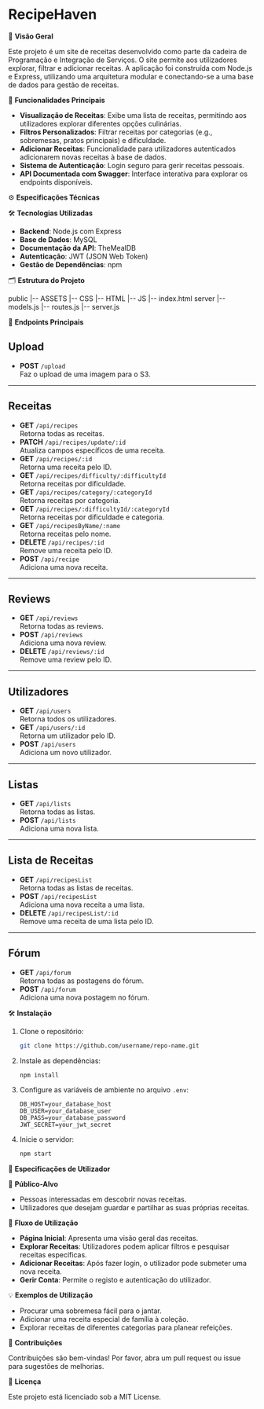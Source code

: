 # RecipeHaven

📝 **Visão Geral**

Este projeto é um site de receitas desenvolvido como parte da cadeira de Programação e Integração de Serviços. O site permite aos utilizadores explorar, filtrar e adicionar receitas. A aplicação foi construída com Node.js e Express, utilizando uma arquitetura modular e conectando-se a uma base de dados para gestão de receitas.

🚀 **Funcionalidades Principais**

- **Visualização de Receitas**: Exibe uma lista de receitas, permitindo aos utilizadores explorar diferentes opções culinárias.
- **Filtros Personalizados**: Filtrar receitas por categorias (e.g., sobremesas, pratos principais) e dificuldade.
- **Adicionar Receitas**: Funcionalidade para utilizadores autenticados adicionarem novas receitas à base de dados.
- **Sistema de Autenticação**: Login seguro para gerir receitas pessoais.
- **API Documentada com Swagger**: Interface interativa para explorar os endpoints disponíveis.

⚙️ **Especificações Técnicas**

🛠 **Tecnologias Utilizadas**

- **Backend**: Node.js com Express
- **Base de Dados**: MySQL
- **Documentação da API**: TheMealDB
- **Autenticação**: JWT (JSON Web Token)
- **Gestão de Dependências**: npm

🗂 **Estrutura do Projeto**

public
|-- ASSETS
|-- CSS
|-- HTML
|-- JS
|-- index.html
server
|-- models.js
|-- routes.js
|-- server.js

🔗 **Endpoints Principais**

## Upload
- **POST** `/upload`  
  Faz o upload de uma imagem para o S3.

---

## Receitas
- **GET** `/api/recipes`  
  Retorna todas as receitas.
- **PATCH** `/api/recipes/update/:id`  
  Atualiza campos específicos de uma receita.
- **GET** `/api/recipes/:id`  
  Retorna uma receita pelo ID.
- **GET** `/api/recipes/difficulty/:difficultyId`  
  Retorna receitas por dificuldade.
- **GET** `/api/recipes/category/:categoryId`  
  Retorna receitas por categoria.
- **GET** `/api/recipes/:difficultyId/:categoryId`  
  Retorna receitas por dificuldade e categoria.
- **GET** `/api/recipesByName/:name`  
  Retorna receitas pelo nome.
- **DELETE** `/api/recipes/:id`  
  Remove uma receita pelo ID.
- **POST** `/api/recipe`  
  Adiciona uma nova receita.

---

## Reviews
- **GET** `/api/reviews`  
  Retorna todas as reviews.
- **POST** `/api/reviews`  
  Adiciona uma nova review.
- **DELETE** `/api/reviews/:id`  
  Remove uma review pelo ID.

---

## Utilizadores
- **GET** `/api/users`  
  Retorna todos os utilizadores.
- **GET** `/api/users/:id`  
  Retorna um utilizador pelo ID.
- **POST** `/api/users`  
  Adiciona um novo utilizador.

---

## Listas
- **GET** `/api/lists`  
  Retorna todas as listas.
- **POST** `/api/lists`  
  Adiciona uma nova lista.

---

## Lista de Receitas
- **GET** `/api/recipesList`  
  Retorna todas as listas de receitas.
- **POST** `/api/recipesList`  
  Adiciona uma nova receita a uma lista.
- **DELETE** `/api/recipesList/:id`  
  Remove uma receita de uma lista pelo ID.

---

## Fórum
- **GET** `/api/forum`  
  Retorna todas as postagens do fórum.
- **POST** `/api/forum`  
  Adiciona uma nova postagem no fórum.

🛠 **Instalação**

1. Clone o repositório:
    ```bash
    git clone https://github.com/username/repo-name.git
    ```

2. Instale as dependências:
    ```bash
    npm install
    ```

3. Configure as variáveis de ambiente no arquivo `.env`:
    ```env
    DB_HOST=your_database_host
    DB_USER=your_database_user
    DB_PASS=your_database_password
    JWT_SECRET=your_jwt_secret
    ```

4. Inicie o servidor:
    ```bash
    npm start
    ```

👤 **Especificações de Utilizador**

🎯 **Público-Alvo**

- Pessoas interessadas em descobrir novas receitas.
- Utilizadores que desejam guardar e partilhar as suas próprias receitas.

🧭 **Fluxo de Utilização**

- **Página Inicial**: Apresenta uma visão geral das receitas.
- **Explorar Receitas**: Utilizadores podem aplicar filtros e pesquisar receitas específicas.
- **Adicionar Receitas**: Após fazer login, o utilizador pode submeter uma nova receita.
- **Gerir Conta**: Permite o registo e autenticação do utilizador.

💡 **Exemplos de Utilização**

- Procurar uma sobremesa fácil para o jantar.
- Adicionar uma receita especial de família à coleção.
- Explorar receitas de diferentes categorias para planear refeições.

🤝 **Contribuições**

Contribuições são bem-vindas! Por favor, abra um pull request ou issue para sugestões de melhorias.

📜 **Licença**

Este projeto está licenciado sob a MIT License.
